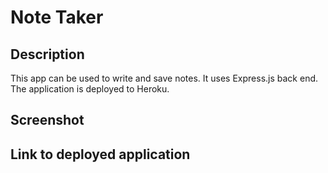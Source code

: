 # Note Taker

## Description

This app can be used to write and save notes. It uses Express.js back end. The application is deployed to Heroku.

## Screenshot



## Link to deployed application



